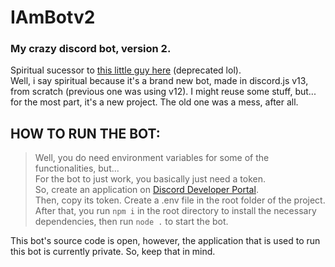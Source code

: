 # IAmBotv2


### My crazy discord bot, version 2.


Spiritual sucessor to [this little guy here](https://github.com/MRSS02/IamBot) (deprecated lol). 
<br />
Well, i say spiritual because it's a brand new bot, made in discord.js v13, from scratch (previous one was using v12).
I might reuse some stuff, but... for the most part, it's a new project. The old one was a mess, after all.

## HOW TO RUN THE BOT:

> Well, you do need environment variables for some of the functionalities, but... 
<br />For the bot to just work, you basically just need a token. 
<br />So, create an application on [Discord Developer Portal](https://discord.com/developers/applications). 
<br />Then, copy its token. Create a .env file in the root folder of the project. 
<br />After that, you run `npm i` in the root directory to install the necessary dependencies, then run `node .` to start the bot. 

This bot's source code is open, however, the application that is used to run this bot is currently private. So, keep that in mind.
